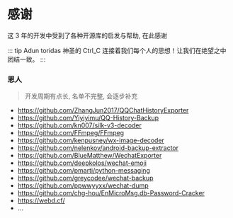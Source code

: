 # 感谢

这 3 年的开发中受到了各种开源库的启发与帮助, 在此感谢

::: tip Adun toridas
神圣的 Ctrl_C 连接着我们每个人的思想！让我们在绝望之中团结一致。
:::

### 恩人

> 开发周期有点长, 名单不完整, 会逐步补充

-   https://github.com/ZhangJun2017/QQChatHistoryExporter
-   https://github.com/Yiyiyimu/QQ-History-Backup
-   https://github.com/kn007/silk-v3-decoder
-   https://github.com/FFmpeg/FFmpeg
-   https://github.com/kenpusney/wx-image-decoder
-   https://github.com/nelenkov/android-backup-extractor
-   https://github.com/BlueMatthew/WechatExporter
-   https://github.com/deepkolos/wechat-emoji
-   https://github.com/pmarti/python-messaging
-   https://github.com/greycodee/wechat-backup
-   https://github.com/ppwwyyxx/wechat-dump
-   https://github.com/chg-hou/EnMicroMsg.db-Password-Cracker
-   https://webd.cf/
-   ...
